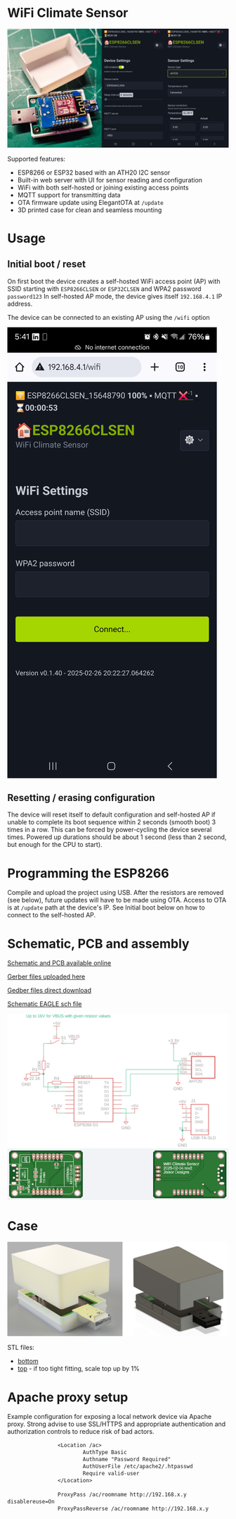 # WiFi Climate Sensor

![device1](assets/device1.jpg)

Supported features:
* ESP8266 or ESP32 based with an ATH20 I2C sensor
* Built-in web server with UI for sensor reading and configuration
* WiFi with both self-hosted or joining existing access points
* MQTT support for transmitting data
* OTA firmware update using ElegantOTA at `/update`
* 3D printed case for clean and seamless mounting

# Usage

## Initial boot / reset

On first boot the device creates a self-hosted WiFi access point (AP) with SSID starting with `ESP8266CLSEN` or `ESP32CLSEN` and WPA2 password `password123`
In self-hosted AP mode, the device gives itself `192.168.4.1` IP address.

The device can be connected to an existing AP using the `/wifi` option

![wifi screenshot](assets/screen_mobile_wifi.jpg)

## Resetting / erasing configuration

The device will reset itself to default configuration and self-hosted AP if unable to complete its boot sequence within 2 seconds (smooth boot) 3 times in a row.
This can be forced by power-cycling the device several times. Powered up durations should be about 1 second (less than 2 second, but enough for the CPU to start). 

# Programming the ESP8266

Compile and upload the project using USB. After the resistors are removed (see below), future updates will have to be made using OTA. 
Access to OTA is at `/update` path at the device's IP. See Initial boot below on how to connect to the self-hosted AP.

# Schematic, PCB and assembly

[Schematic and PCB available online](https://a360.co/4gnvt9p)

[Gerber files uploaded here](https://365.altium.com/files/86EDE8C7-B795-499B-9DB7-9364AABE9626)

[Gedber files direct download](assets/gerber.zip)

[Schematic EAGLE sch file](assets/schematic_eagle.sch)

![Schematic](assets/schematic.png)
![PCB](assets/pcb.png)


# Case
![case preview](assets/case.jpg)

STL files:
* [bottom](assets/case_bottom.stl)
* [top](assets/case_top.stl) - if too tight fitting, scale top up by 1%

# Apache proxy setup

Example configuration for exposing a local network device via Apache proxy. Strong advise to use SSL/HTTPS and appropriate authentication and authorization controls to reduce risk of bad actors. 

```
                <Location /ac>
                        AuthType Basic
                        Authname "Password Required"
                        AuthUserFile /etc/apache2/.htpasswd
                        Require valid-user
                </Location>

                ProxyPass /ac/roomname http://192.168.x.y disablereuse=On
                ProxyPassReverse /ac/roomname http://192.168.x.y
```
